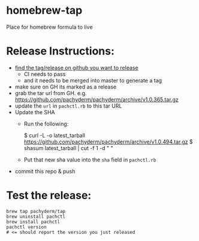 # homebrew-tap
Place for homebrew formula to live


# Release Instructions:

- [find the tag/release on github you want to release](https://github.com/pachyderm/pachyderm/releases)
  - CI needs to pass
  - and it needs to be merged into master to generate a tag
- make sure on GH its marked as a release
- grab the tar url from GH. e.g. https://github.com/pachyderm/pachyderm/archive/v1.0.365.tar.gz
- update the `url` in `pachctl.rb` to this tar URL
- Update the SHA
  - Run the following:

    $ curl -L -o latest_tarball https://github.com/pachyderm/pachyderm/archive/v1.0.494.tar.gz
    $ shasum latest_tarball | cut -f 1 -d " "

  - Put that new sha value into the `sha` field in `pachctl.rb`
- commit this repo & push

# Test the release:

    brew tap pachyderm/tap
    brew uninstall pachctl
    brew install pachctl
    pachctl version
    # <= should report the version you just released
